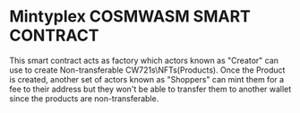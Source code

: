 # Mintyplex COSMWASM SMART CONTRACT

This smart contract acts as factory which actors known as "Creator" can use to create Non-transferable CW721s\NFTs(Products). Once the Product is created, another set of actors known as "Shoppers" can mint them for a fee to their address but they won't be able to transfer them to another wallet since the products are non-transferable.
